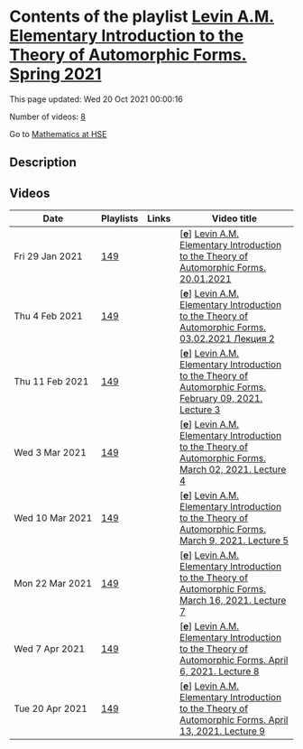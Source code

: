 # Contents of the playlist [Levin A.M. Elementary Introduction to the Theory of Automorphic Forms. Spring 2021](https://www.youtube.com/playlist?list=PLq3E5oubNNoB2UT0AozTqswFOgpLqEy9-)

This page updated: Wed 20 Oct 2021 00:00:16

Number of videos: [8](#videos)

Go to [Mathematics at HSE](../README.md)

## Description



## Videos

|Date|Playlists|Links|Video title|
|---|---|---|---|
| Fri&nbsp;29&nbsp;Jan&nbsp;2021 | [149](../playlists/149 "Levin A.M. Elementary Introduction to the Theory of Automorphic Forms. Spring 2021") |  | [[**e**](https://studio.youtube.com/video/Ik_21HMVyWw/edit "Edit")] [Levin A.M. Elementary Introduction to the Theory of Automorphic Forms. 20.01.2021](https://www.youtube.com/watch?v=Ik_21HMVyWw&list=PLq3E5oubNNoB2UT0AozTqswFOgpLqEy9-) |
| Thu&nbsp;4&nbsp;Feb&nbsp;2021 | [149](../playlists/149 "Levin A.M. Elementary Introduction to the Theory of Automorphic Forms. Spring 2021") |  | [[**e**](https://studio.youtube.com/video/6QF1emwt5a0/edit "Edit")] [Levin A.M. Elementary Introduction to the Theory of Automorphic Forms. 03.02.2021 Лекция 2](https://www.youtube.com/watch?v=6QF1emwt5a0&list=PLq3E5oubNNoB2UT0AozTqswFOgpLqEy9-) |
| Thu&nbsp;11&nbsp;Feb&nbsp;2021 | [149](../playlists/149 "Levin A.M. Elementary Introduction to the Theory of Automorphic Forms. Spring 2021") |  | [[**e**](https://studio.youtube.com/video/JAQ2-u285KY/edit "Edit")] [Levin A.M. Elementary Introduction to the Theory of Automorphic Forms. February 09, 2021. Lecture 3](https://www.youtube.com/watch?v=JAQ2-u285KY&list=PLq3E5oubNNoB2UT0AozTqswFOgpLqEy9-) |
| Wed&nbsp;3&nbsp;Mar&nbsp;2021 | [149](../playlists/149 "Levin A.M. Elementary Introduction to the Theory of Automorphic Forms. Spring 2021") |  | [[**e**](https://studio.youtube.com/video/VLjLk92Teto/edit "Edit")] [Levin A.M. Elementary Introduction to the Theory of Automorphic Forms. March 02, 2021. Lecture 4](https://www.youtube.com/watch?v=VLjLk92Teto&list=PLq3E5oubNNoB2UT0AozTqswFOgpLqEy9-) |
| Wed&nbsp;10&nbsp;Mar&nbsp;2021 | [149](../playlists/149 "Levin A.M. Elementary Introduction to the Theory of Automorphic Forms. Spring 2021") |  | [[**e**](https://studio.youtube.com/video/PTQj3jak-dI/edit "Edit")] [Levin A.M. Elementary Introduction to the Theory of Automorphic Forms. March 9, 2021. Lecture 5](https://www.youtube.com/watch?v=PTQj3jak-dI&list=PLq3E5oubNNoB2UT0AozTqswFOgpLqEy9-) |
| Mon&nbsp;22&nbsp;Mar&nbsp;2021 | [149](../playlists/149 "Levin A.M. Elementary Introduction to the Theory of Automorphic Forms. Spring 2021") |  | [[**e**](https://studio.youtube.com/video/GJlm-6mtIck/edit "Edit")] [Levin A.M. Elementary Introduction to the Theory of Automorphic Forms. March 16, 2021. Lecture 7](https://www.youtube.com/watch?v=GJlm-6mtIck&list=PLq3E5oubNNoB2UT0AozTqswFOgpLqEy9-) |
| Wed&nbsp;7&nbsp;Apr&nbsp;2021 | [149](../playlists/149 "Levin A.M. Elementary Introduction to the Theory of Automorphic Forms. Spring 2021") |  | [[**e**](https://studio.youtube.com/video/nCPRp3_x-pg/edit "Edit")] [Levin A.M. Elementary Introduction to the Theory of Automorphic Forms. April 6, 2021. Lecture 8](https://www.youtube.com/watch?v=nCPRp3_x-pg&list=PLq3E5oubNNoB2UT0AozTqswFOgpLqEy9-) |
| Tue&nbsp;20&nbsp;Apr&nbsp;2021 | [149](../playlists/149 "Levin A.M. Elementary Introduction to the Theory of Automorphic Forms. Spring 2021") |  | [[**e**](https://studio.youtube.com/video/REorp0DnpFw/edit "Edit")] [Levin A.M. Elementary Introduction to the Theory of Automorphic Forms. April 13, 2021. Lecture 9](https://www.youtube.com/watch?v=REorp0DnpFw&list=PLq3E5oubNNoB2UT0AozTqswFOgpLqEy9- "MS TEAMS") |
